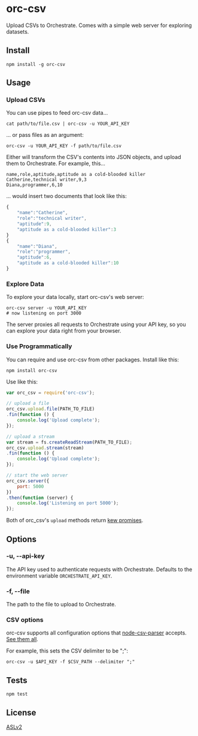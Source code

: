 # orc-csv

Upload CSVs to Orchestrate. Comes with a simple web server for exploring datasets.

## Install

    npm install -g orc-csv

## Usage

### Upload CSVs

You can use pipes to feed orc-csv data...

    cat path/to/file.csv | orc-csv -u YOUR_API_KEY

... or pass files as an argument:

    orc-csv -u YOUR_API_KEY -f path/to/file.csv

Either will transform the CSV's contents into JSON objects, and upload them to Orchestrate. For example, this...

    name,role,aptitude,aptitude as a cold-blooded killer
    Catherine,technical writer,9,3
    Diana,programmer,6,10

... would insert two documents that look like this:

``` javascript
{
    "name":"Catherine",
    "role":"technical writer",
    "aptitude":9,
    "aptitude as a cold-blooded killer":3
}
{
    "name":"Diana",
    "role":"programmer",
    "aptitude":6,
    "aptitude as a cold-blooded killer":10
}
```

### Explore Data

To explore your data locally, start orc-csv's web server:

    orc-csv server -u YOUR_API_KEY
    # now listening on port 3000

The server proxies all requests to Orchestrate using your API key, so you can explore your data right from your browser.

### Use Programmatically

You can require and use orc-csv from other packages. Install like this:

    npm install orc-csv

Use like this:

``` javascript
var orc_csv = require('orc-csv');

// upload a file
orc_csv.upload.file(PATH_TO_FILE)
.fin(function () {
    console.log('Upload complete');
});

// upload a stream
var stream = fs.createReadStream(PATH_TO_FILE);
orc_csv.upload.stream(stream)
.fin(function () {
    console.log('Upload complete');
});

// start the web server
orc_csv.server({
    port: 5000
})
.then(function (server) {
    console.log('Listening on port 5000');
});
```

Both of orc_csv's `upload` methods return [kew promises](https://github.com/Medium/kew).

## Options

### -u, --api-key <api-key>

The API key used to authenticate requests with Orchestrate. Defaults to the environment variable `ORCHESTRATE_API_KEY`.

### -f, --file <path>

The path to the file to upload to Orchestrate.

### CSV options

orc-csv supports all configuration options that [node-csv-parser](https://github.com/wdavidw/node-csv-parse) accepts. 
[See them all](https://github.com/wdavidw/node-csv-parse#parser-options). 

For example, this sets the CSV delimiter to be ";":

    orc-csv -u $API_KEY -f $CSV_PATH --delimiter ";"    

## Tests

    npm test

## License

[ASLv2](http://www.apache.org/licenses/LICENSE-2.0)
